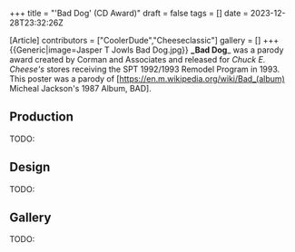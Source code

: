 +++
title = "'Bad Dog' (CD Award)"
draft = false
tags = []
date = 2023-12-28T23:32:26Z

[Article]
contributors = ["CoolerDude","Cheeseclassic"]
gallery = []
+++
{{Generic|image=Jasper T Jowls Bad Dog.jpg}}
**_Bad Dog**_ was a parody award created by Corman and Associates and released for _Chuck E. Cheese's_ stores receiving the SPT 1992/1993 Remodel Program in 1993. This poster was a parody of [https://en.m.wikipedia.org/wiki/Bad_(album) Micheal Jackson's 1987 Album, BAD].
## Production ##
TODO:

## Design ##
TODO:

## Gallery ##
TODO:
